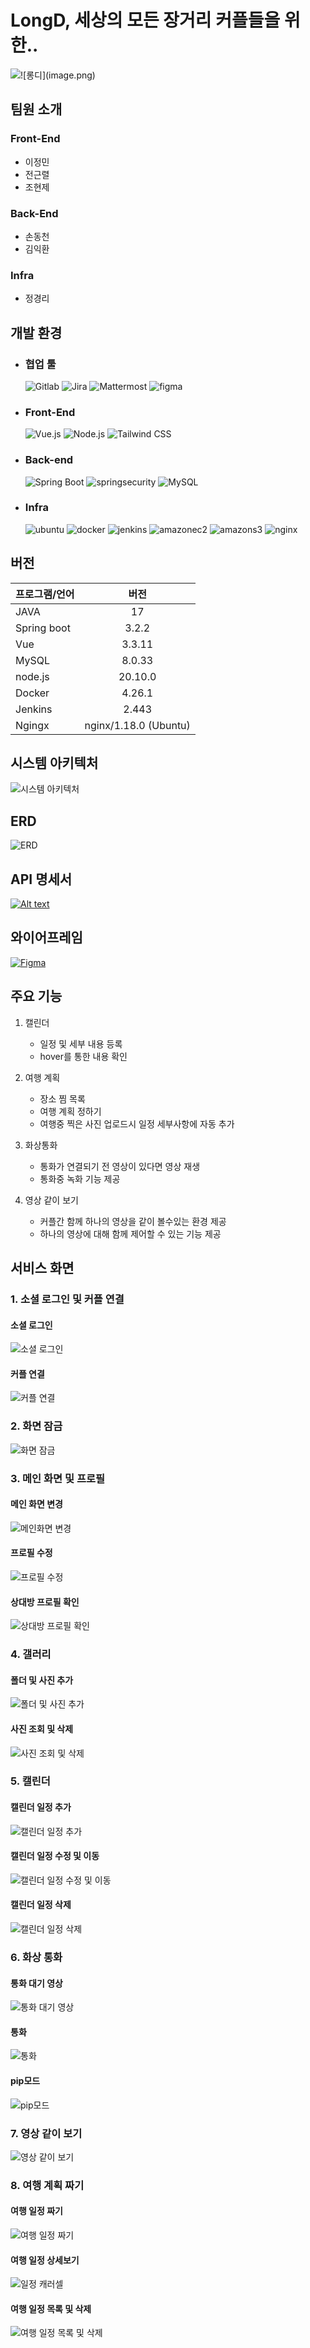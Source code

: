 # LongD, 세상의 모든 장거리 커플들을 위한..
![!\[롱디\](image.png)](MD/image.png)
## 팀원 소개
### Front-End
- 이정민
- 전근렬
- 조현제
### Back-End
- 손동천
- 김익환
### Infra
- 정경리

## 개발 환경
- ### 협업 툴

    <img alt="Gitlab" src ="https://img.shields.io/badge/GitLab-FC6D26.svg?&style=for-the-badge&logo=GitLab&logoColor=white"/> 
    <img alt="Jira" src ="https://img.shields.io/badge/Jira-0052CC.svg?&style=for-the-badge&logo=Jira&logoColor=white"/>
    <img alt="Mattermost" src ="https://img.shields.io/badge/Mattermost-0058CC.svg?&style=for-the-badge&logo=Mattermost&logoColor=white"/>
    <img alt="figma" src ="https://img.shields.io/badge/figma-F24E1E.svg?&style=for-the-badge&logo=figma&logoColor=white"/>

- ### Front-End

    <img alt="Vue.js" src ="https://img.shields.io/badge/Vue.js-4FC08D.svg?&style=for-the-badge&logo=Vue.js&logoColor=white"/>
    <img alt="Node.js" src ="https://img.shields.io/badge/Node.js-339933.svg?&style=for-the-badge&logo=Node.js&logoColor=white"/>
    <img alt="Tailwind CSS" src ="https://img.shields.io/badge/Tailwind CSS-06B6D4.svg?&style=for-the-badge&logo=Tailwind CSS&logoColor=white"/>  

- ### Back-end

    <img alt="Spring Boot" src ="https://img.shields.io/badge/Spring Boot-6DB33F.svg?&style=for-the-badge&logo=Spring Boot&logoColor=white"/>
    <img alt="springsecurity" src ="https://img.shields.io/badge/spring security-6DB33F.svg?&style=for-the-badge&logo=springsecurity&logoColor=white"/>
    <img alt="MySQL" src ="https://img.shields.io/badge/MySQL-4479A1.svg?&style=for-the-badge&logo=MySQL&logoColor=white"/>
    
 - ### Infra

    <img alt="ubuntu" src ="https://img.shields.io/badge/ubuntu-E95420.svg?&style=for-the-badge&logo=ubuntu&logoColor=white"/>
    <img alt="docker" src ="https://img.shields.io/badge/docker-2496ED.svg?&style=for-the-badge&logo=docker&logoColor=white"/>
    <img alt="jenkins" src ="https://img.shields.io/badge/jenkins-D24939.svg?&style=for-the-badge&logo=jenkins&logoColor=white"/>
    <img alt="amazonec2" src ="https://img.shields.io/badge/amazon ec2-FF9900.svg?&style=for-the-badge&logo=amazonec2&logoColor=white"/>
    <img alt="amazons3" src ="https://img.shields.io/badge/amazon s3-569A31.svg?&style=for-the-badge&logo=amazons3&logoColor=white"/>
    <img alt="nginx" src ="https://img.shields.io/badge/nginx-009639.svg?&style=for-the-badge&logo=nginx&logoColor=white"/>
    
## 버전
| 프로그램/언어 | 버전 |
|---|:---:|
|JAVA|17|
|Spring boot|3.2.2|
|Vue|3.3.11|
|MySQL|8.0.33|
|node.js|20.10.0|
|Docker|4.26.1|
|Jenkins|2.443|
|Ngingx|nginx/1.18.0 (Ubuntu)|

## 시스템 아키텍처
![시스템 아키텍처](MD/LongD-Architecture.png)
## ERD
![ERD](MD/ERD.png)

## API 명세서
[![Alt text](MD/image-2.png)](https://bittersweet-artichoke-dea.notion.site/API-be64101bfc074154b7086352f0d47f1d?pvs=4 "Notion")
## 와이어프레임
[![Figma](MD/image-1.png)](https://www.figma.com/file/8uS1HLLbQOEUyzimwOohBF/%5B%EB%A1%B1%EB%94%94%5D?type=design&node-id=0%3A1&mode=design&t=TTD4cbrtWGndKYqY-1 "피그마")
## 주요 기능
1. 캘린더
    - 일정 및 세부 내용 등록
    - hover를 통한 내용 확인

2. 여행 계획
    - 장소 찜 목록
    - 여행 계획 정하기
    - 여행중 찍은 사진 업로드시 일정 세부사항에 자동 추가

3. 화상통화
    - 통화가 연결되기 전 영상이 있다면 영상 재생
    - 통화중 녹화 기능 제공

4. 영상 같이 보기
    - 커플간 함께 하나의 영상을 같이 볼수있는 환경 제공
    - 하나의 영상에 대해 함께 제어할 수 있는 기능 제공

## 서비스 화면

### 1. 소셜 로그인 및 커플 연결
#### 소셜 로그인
![소셜 로그인](MD/%EC%86%8C%EC%85%9C%EB%A1%9C%EA%B7%B8%EC%9D%B8.gif)
#### 커플 연결
![커플 연결](<MD/커플 연결.gif>)
### 2. 화면 잠금
![화면 잠금](MD/%ED%99%94%EB%A9%B4%EC%9E%A0%EA%B8%88.gif)

### 3. 메인 화면 및 프로필
#### 메인 화면 변경
![메인화면 변경](<MD/메인화면 변경.gif>)
#### 프로필 수정
![프로필 수정](MD/%ED%94%84%EB%A1%9C%ED%95%84%EC%88%98%EC%A0%95.gif)
#### 상대방 프로필 확인
![상대방 프로필 확인](<MD/상대방 프로필 확인.gif>)
### 4. 갤러리

#### 폴더 및 사진 추가
![폴더 및 사진 추가](<MD/폴더 및 사진 추가.gif>)
#### 사진 조회 및 삭제
![사진 조회 및 삭제](<MD/사진 조회 및 삭제.gif>)
### 5. 캘린더
#### 캘린더 일정 추가
![캘린더 일정 추가](<MD/캘린더 일정 추가.gif>)
#### 캘린더 일정 수정 및 이동
![캘린더 일정 수정 및 이동](<MD/캘린더 일정 수정 및 이동.gif>)
#### 캘린더 일정 삭제
![캘린더 일정 삭제](<MD/캘린더 일정 삭제.gif>)

### 6. 화상 통화
#### 통화 대기 영상
![통화 대기 영상](MD/%ED%86%B5%ED%99%94%EB%8C%80%EA%B8%B0%EC%98%81%EC%83%81.gif)
#### 통화
![통화](MD/%ED%86%B5%ED%99%94.gif)
#### pip모드
![pip모드](MD/pip%EB%AA%A8%EB%93%9C3.gif)
### 7. 영상 같이 보기
![영상 같이 보기](MD/%EC%94%BD%ED%81%AC%ED%8A%9C%EB%B8%8C.gif)
### 8. 여행 계획 짜기
#### 여행 일정 짜기
![여행 일정 짜기](MD/%EC%97%AC%ED%96%89%EC%9D%BC%EC%A0%95%EC%A7%9C%EA%B8%B0.gif)
#### 여행 일정 상세보기
![일정 캐러셀](MD/%EC%9D%BC%EC%A0%95%EC%BA%90%EB%9F%AC%EC%85%80.gif)
#### 여행 일정 목록 및 삭제
![여행 일정 목록 및 삭제](<MD/여행 일정 목록 및 삭제.gif>)













